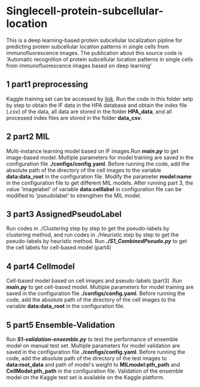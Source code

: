 # Singlecell-protein-subcellular-location
This is a deep learning-based protein subcellular localization pipline for predicting protein subcellular location patterns in single cells from immunofluorescence images. The publication about this source code is 'Automatic recognition of protein subcellular location patterns in single cells from immunofluorescence images based on deep learning'
## 1 part1 preprocessing
Kaggle training set can be accessed by [link](https://www.kaggle.com/competitions/hpa-single-cell-image-classification/data?select=train). Run the code in this folder setp by step to obtain the IF data in the HPA database and obtain the index file (*.csv*) of the data, all data are stored in the folder **HPA_data**, and all processed index files are stored in the folder **data_csv**.
## 2 part2 MIL
Multi-instance learning model based on IF images.Run ***main.py*** to get image-based model. Multiple parameters for model training are saved in the configuration file **./configs/config.yaml**. Before running the code, add the absolute path of the directory of the cell images to the variable **data:data_root** in the configuration file. Modify the parameter **model:name** in the configuration file to get different MIL models. After running part 3, the value 'imagelabel' of  variable **data:celllabel** in configuration file can be modified to 'pseudolabel' to strengthen the MIL model.
## 3 part3 AssignedPseudoLabel
Run codes in ./Clustering step by step to get the pseudo-labels by clustering method, and run codes in ./Heuristic step by step to get the pseudo-labels by heuristic method. Run ***./S1_CombinedPseudo.py*** to get the cell labels for cell-based model (part4)
## 4 part4 Cellmodel
Cell-based model based on cell images and pseudo-labels (part3) .Run ***main.py*** to get cell-based model. Multiple parameters for model training are saved in the configuration file **./configs/config.yaml**. Before running the code, add the absolute path of the directory of the cell images to the variable **data:data_root** in the configuration file.
## 5 part5 Ensemble-Validation
Run ***S1-validation-ensemble.py*** to test the performance of ensemble model on manual test set. Multiple parameters for model validation are saved in the configuration file **./configs/config.yaml**. Before running the code, add the absolute path of the directory of the test images to  **data:root_data**  and path of model's weight to **MILmodel:pth_path** and **CellModel:pth_path** in the configuration file.
Validation of the ensemble model on the Kaggle test set is available on the Kaggle platform.
